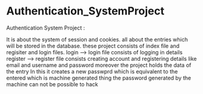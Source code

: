 # Authentication_SystemProject

Authentication System Project :

  It is about the system of session and cookies.
  all about the entries which will be stored in the database.
  these project consists of index file and regisiter and login files.
  login --> login file consists of logging in details
  register --> register file consists creating account and registering details like email and username and password
  moreover the project holds the data of the entry 
  In this it creates a new passwprd which is equivalent to the entered which is machine generated thing 
  the password generated by the machine can not be possible to hack 
